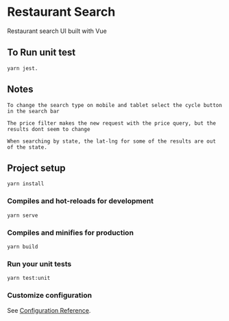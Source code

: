 # Restaurant Search
Restaurant search UI built with Vue

## To Run unit test
```
yarn jest.
```

## Notes
```
To change the search type on mobile and tablet select the cycle button in the search bar 
```

```
The price filter makes the new request with the price query, but the results dont seem to change
```

```
When searching by state, the lat-lng for some of the results are out of the state. 
```



## Project setup
```
yarn install
```

### Compiles and hot-reloads for development
```
yarn serve
```

### Compiles and minifies for production
```
yarn build
```

### Run your unit tests
```
yarn test:unit
```


### Customize configuration
See [Configuration Reference](https://cli.vuejs.org/config/).


